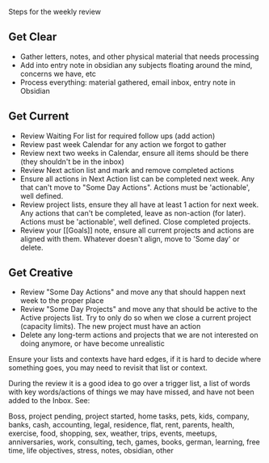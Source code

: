 Steps for the weekly review

## Get Clear 

- Gather letters, notes, and other physical material that needs processing
- Add into entry note in obsidian any subjects floating around the mind, concerns we have, etc
- Process everything: material gathered, email inbox, entry note in Obsidian

## Get Current 

- Review Waiting For list for required follow ups (add action)
- Review past week Calendar for any action we forgot to gather
- Review next two weeks in Calendar, ensure all items should be there (they shouldn't be in the inbox)
- Review Next action list and mark and remove completed actions
- Ensure all actions in Next Action list can be completed next week. Any that can't move to "Some Day Actions". Actions must be 'actionable', well defined.
- Review project lists, ensure they all have at least 1 action for next week. Any actions that can't be completed, leave as non-action (for later). Actions must be 'actionable', well defined. Close completed projects.
- Review your [[Goals]] note, ensure all current projects and actions are aligned with them. Whatever doesn't align, move to 'Some day' or delete.

## Get Creative

- Review "Some Day Actions" and move any that should happen next week to the proper place
- Review "Some Day Projects" and move any that should be active to the Active projects list. Try to only do so when we close a current project (capacity limits). The new project must have an action
- Delete any long-term actions and projects that we are not interested on doing anymore, or have become unrealistic



Ensure your lists and contexts have hard edges, if it is hard to decide where something goes, you may need to revisit that list or context.

During the review it is a good idea to go over a trigger list, a list of words with key words/actions of things we may have missed, and have not been added to the Inbox. See: 

Boss, project pending, project started, home tasks, pets, kids, company, banks, cash, accounting, legal, residence, flat, rent, parents, health, exercise, food, shopping, sex, weather, trips, events, meetups, anniversaries, work, consulting, tech, games, books, german, learning, free time, life objectives, stress, notes, obsidian, other